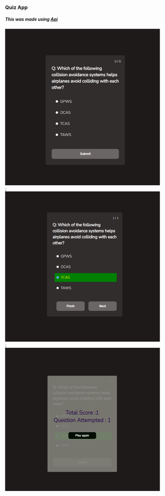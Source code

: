 ### Quiz App

##### This was made using [Api](https://opentdb.com/api_config.php)


![](./images/1.png);
<br>
![](./images/2.png);
<br>
![](./images/3.png)
